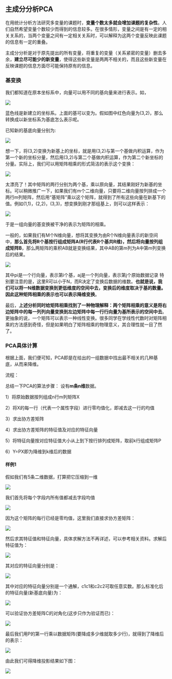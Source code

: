 ## 主成分分析PCA
在用统计分析方法研究多变量的课题时，**变量个数太多就会增加课题的复杂性**。人们自然希望变量个数较少而得到的信息较多。在很多情形，变量之间是有一定的相关关系的，当两个变量之间有一定相关关系时，可以解释为这两个变量反映此课题的信息有一定的重叠。

主成分分析是对于原先提出的所有变量，将重复的变量（关系紧密的变量）删去多余，**建立尽可能少的新变量**，使得这些新变量是两两不相关的，而且这些新变量在反映课题的信息方面尽可能保持原有的信息。

### 基变换

我们都知道在原本坐标系中，向量可以用不同的基向量来进行表示。如，

![](image/pca0.jpg)

蓝色线是新建立的坐标系。上面的基可以变为。假如图中红色向量为(3,2)，那么转换成以新坐标系为基底怎么表示呢。

已知新的基底向量分别为:

![](image/pca1.jpg)

想一下，将(3,2)变换为新基上的坐标，就是用(3,2)与第一个基做内积运算，作为第一个新的坐标分量，然后用(3,2)与第二个基做内积运算，作为第二个新坐标的分量。实际上，我们可以用矩阵相乘的形式简洁的表示这个变换：

![](image/pca2.jpg)

太漂亮了！其中矩阵的两行分别为两个基，乘以原向量，其结果刚好为新基的坐标。可以稍微推广一下，如果我们有m个二维向量，只要将二维向量按列排成一个两行m列矩阵，然后用“基矩阵”乘以这个矩阵，就得到了所有这些向量在新基下的值。例如(1,1)，(2,2)，(3,3)，想变换到刚才那组基上，则可以这样表示：

![](image/pca3.jpg)

于是一组向量的基变换被干净的表示为矩阵的相乘。

一般的，如果我们有M个N维向量，想将其变换为由R个N维向量表示的新空间中，**那么首先将R个基按行组成矩阵A(R行代表R个基共R维)，然后将向量按列组成矩阵B**，那么两矩阵的乘积AB就是变换结果，其中AB的第m列为A中第m列变换后的结果。

![](image/pca4.jpg)

其中pi是一个行向量，表示第i个基，aj是一个列向量，表示第j个原始数据记录
特别要注意的是，这里R可以小于N，而R决定了变换后数据的维数。**也就是说，我们可以将一N维数据变换到更低维度的空间中去，变换后的维度取决于基的数量。因此这种矩阵相乘的表示也可以表示降维变换**。

最后，**上述分析同时给矩阵相乘找到了一种物理解释：两个矩阵相乘的意义是将右边矩阵中的每一列列向量变换到左边矩阵中每一行行向量为基所表示的空间中去**。更抽象的说，一个矩阵可以表示一种线性变换。很多同学在学线性代数时对矩阵相乘的方法感到奇怪，但是如果明白了矩阵相乘的物理意义，其合理性就一目了然了。

### PCA具体计算
根据上面，我们便可知，PCA即是在给出的一组数据中找出最不相关的几种基底，从而来降维。

流程：

总结一下PCA的算法步骤：
设有**m条n维**数据。

1）将原始数据按列组成n行m列矩阵X

2）将X的每一行（代表一个属性字段）进行零均值化，即减去这一行的均值

3）求出协方差矩阵

4）求出协方差矩阵的特征值及对应的特征向量

5）将特征向量按对应特征值大小从上到下按行排列成矩阵，取前k行组成矩阵P

6）Y=PX即为降维到k维后的数据

#### 样例1
假如我们有5条二维数据，打算把它压缩到一维

![](image/pca5.jpg)

我们首先将每个字段内所有值都减去字段均值

![](image/pca6.jpg)

因为这个矩阵的每行已经是零均值，这里我们直接求协方差矩阵：

![](image/pca7.jpg)

然后求其特征值和特征向量，具体求解方法不再详述，可以参考相关资料。求解后特征值为：

![](image/pca8.jpg)

其对应的特征向量分别是：

![](image/pca9.jpg)

其中对应的特征向量分别是一个通解，c1c1和c2c2可取任意实数。那么标准化后的特征向量(新基底向量)为：

![](image/pca10.jpg)

可以验证协方差矩阵C的对角化(这步只作为验证而已)：

![](image/pca11.jpg)

最后我们用P的第一行乘以数据矩阵(要降成多少维就取多少行)，就得到了降维后的表示：

![](image/pca12.jpg)

由此我们可得降维投影结果如下图：

![](image/pca13.jpg)
